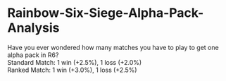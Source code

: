 # Rainbow-Six-Siege-Alpha-Pack-Analysis
Have you ever wondered how many matches you have to play to get one alpha pack in R6? <br />
Standard Match: 1 win (+2.5%), 1 loss (+2.0%) <br />
Ranked Match: 1 win (+3.0%), 1 loss (+2.5%) <br />
